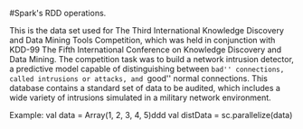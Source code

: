 
#Spark's RDD operations.

This is the data set used for The Third International Knowledge Discovery and Data Mining Tools Competition, which was held in conjunction with KDD-99 The Fifth International Conference on Knowledge Discovery and Data Mining. The competition task was to build a network intrusion detector, a predictive model capable of distinguishing between ``bad'' connections, called intrusions or attacks, and ``good'' normal connections. This database contains a standard set of data to be audited, which includes a wide variety of intrusions simulated in a military network environment.



Example:
  val data = Array(1, 2, 3, 4, 5)ddd
  val distData = sc.parallelize(data)
